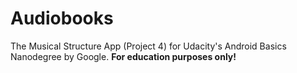 # Audiobooks

The Musical Structure App (Project 4) for Udacity's Android Basics Nanodegree by Google. **For education purposes only!**